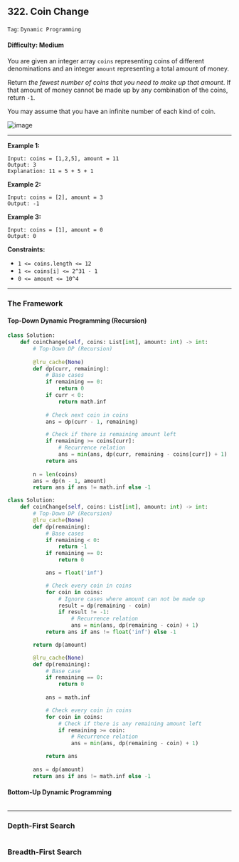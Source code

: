 ## 322. Coin Change

```Tag```: ```Dynamic Programming```

#### Difficulty: Medium

You are given an integer array ```coins``` representing coins of different denominations and an integer ```amount``` representing a total amount of money.

Return _the fewest number of coins that you need to make up that amount_. If that amount of money cannot be made up by any combination of the coins, return ```-1```.

You may assume that you have an infinite number of each kind of coin.

![image](https://user-images.githubusercontent.com/35042430/219496083-ecd8bd2a-d754-42ba-975e-fb06820b9d4c.png)

---

__Example 1:__
```
Input: coins = [1,2,5], amount = 11
Output: 3
Explanation: 11 = 5 + 5 + 1
```

__Example 2:__
```
Input: coins = [2], amount = 3
Output: -1
```

__Example 3:__
```
Input: coins = [1], amount = 0
Output: 0
```

__Constraints:__

- ```1 <= coins.length <= 12```
- ```1 <= coins[i] <= 2^31 - 1```
- ```0 <= amount <= 10^4```

---

### The Framework

#### Top-Down Dynamic Programming (Recursion)

```Python
class Solution:
    def coinChange(self, coins: List[int], amount: int) -> int:
        # Top-Down DP (Recursion)
        
        @lru_cache(None)
        def dp(curr, remaining):
            # Base cases
            if remaining == 0:
                return 0
            if curr < 0:
                return math.inf
            
            # Check next coin in coins
            ans = dp(curr - 1, remaining)

            # Check if there is remaining amount left
            if remaining >= coins[curr]:
                # Recurrence relation
                ans = min(ans, dp(curr, remaining - coins[curr]) + 1)
            return ans 
            
        n = len(coins)
        ans = dp(n - 1, amount)
        return ans if ans != math.inf else -1
```

```Python
class Solution:
    def coinChange(self, coins: List[int], amount: int) -> int:
        # Top-Down DP (Recursion)
        @lru_cache(None)
        def dp(remaining):
            # Base cases
            if remaining < 0:
                return -1
            if remaining == 0:
                return 0

            ans = float('inf')

            # Check every coin in coins
            for coin in coins:
                # Ignore cases where amount can not be made up
                result = dp(remaining - coin)
                if result != -1:
                    # Recurrence relation
                    ans = min(ans, dp(remaining - coin) + 1)
            return ans if ans != float('inf') else -1

        return dp(amount)
```

```Python
        @lru_cache(None)
        def dp(remaining):
            # Base case
            if remaining == 0:
                return 0
            
            ans = math.inf

            # Check every coin in coins
            for coin in coins:
                # Check if there is any remaining amount left
                if remaining >= coin:
                    # Recurrence relation
                    ans = min(ans, dp(remaining - coin) + 1)

            return ans
        
        ans = dp(amount)
        return ans if ans != math.inf else -1
```

#### Bottom-Up Dynamic Programming

```Python

```


---

### Depth-First Search

```Python

```

### Breadth-First Search

```Python

```
